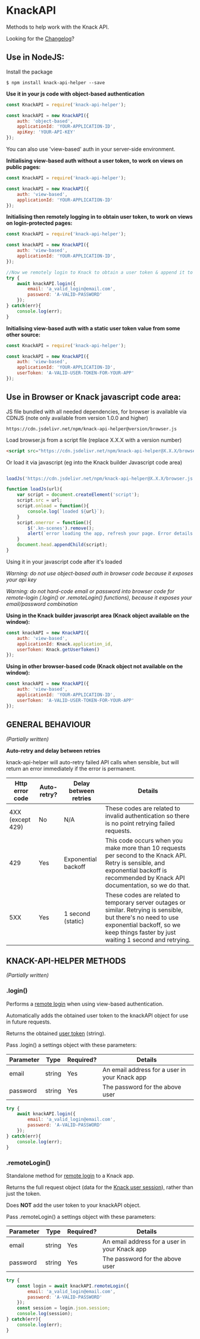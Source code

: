 # KnackAPI
Methods to help work with the Knack API.

Looking for the [Changelog](CHANGELOG.md)?

## Use in NodeJS:

Install the package
```
$ npm install knack-api-helper --save
```

**Use it in your js code with object-based authentication**
```javascript
const KnackAPI = require('knack-api-helper');

const knackAPI = new KnackAPI({
    auth: 'object-based',
    applicationId: 'YOUR-APPLICATION-ID',
    apiKey: 'YOUR-API-KEY'
});

```
You can also use 'view-based' auth in your server-side environment.

**Initialising view-based auth without a user token, to work on views on public pages:**
```javascript
const KnackAPI = require('knack-api-helper');

const knackAPI = new KnackAPI({
    auth: 'view-based',
    applicationId: 'YOUR-APPLICATION-ID'
});
```

**Initialising then remotely logging in to obtain user token, to work on views on login-protected pages:**
```javascript
const KnackAPI = require('knack-api-helper');

const knackAPI = new KnackAPI({
    auth: 'view-based',
    applicationId: 'YOUR-APPLICATION-ID',
});

//Now we remotely login to Knack to obtain a user token & append it to knackAPI
try {
    await knackAPI.login({
        email: 'a_valid_login@email.com',
        password: 'A-VALID-PASSWORD'
    });
} catch(err){
    console.log(err);
}
```

**Initialising view-based auth with a static user token value from some other source:**
```javascript
const KnackAPI = require('knack-api-helper');

const knackAPI = new KnackAPI({
    auth: 'view-based',
    applicationId: 'YOUR-APPLICATION-ID',
    userToken: 'A-VALID-USER-TOKEN-FOR-YOUR-APP'
});
```

## Use in Browser or Knack javascript code area:

JS file bundled with all needed dependencies, for browser is available via CDNJS
(note only available from version 1.0.0 and higher)
```
https://cdn.jsdelivr.net/npm/knack-api-helper@version/browser.js
```

Load browser.js from a script file (replace X.X.X with a version number)

```html
<script src="https://cdn.jsdelivr.net/npm/knack-api-helper@X.X.X/browser.js"></script>
```

Or load it via javascript (eg into the Knack builder Javascript code area)

```javascript

loadJs('https://cdn.jsdelivr.net/npm/knack-api-helper@X.X.X/browser.js');

function loadJs(url){
    var script = document.createElement('script');
    script.src = url;
    script.onload = function(){
        console.log(`loaded ${url}`);
    }
    script.onerror = function(){
        $('.kn-scenes').remove();
        alert(`error loading the app, refresh your page. Error details: unable to load external script ${url}`);
    }
    document.head.appendChild(script);
}
```
Using it in your javascript code after it's loaded

*Warning: do not use object-based auth in browser code because it exposes your api key*

*Warning: do not hard-code email or password into browser code for remote-login (.login() or .remoteLogin() functions), because it exposes your email/password combination*

**Using in the Knack builder javascript area (Knack object available on the window):**

```javascript
const knackAPI = new KnackAPI({
    auth: 'view-based',
    applicationId: Knack.application_id,
    userToken: Knack.getUserToken()
});
```
**Using in other browser-based code (Knack object not available on the window):**
```javascript
const knackAPI = new KnackAPI({
    auth: 'view-based',
    applicationId: 'YOUR-APPLICATION-ID',
    userToken: 'A-VALID-USER-TOKEN-FOR-YOUR-APP'
});
```
## GENERAL BEHAVIOUR
*(Partially written)*

**Auto-retry and delay between retries**

knack-api-helper will auto-retry failed API calls when sensible, but will return an error immediately if the error is permanent.

| Http error code | Auto-retry? | Delay between retries | Details |
| --- | --- | --- | --- |
| 4XX (except 429) | No | N/A | These codes are related to invalid authentication so there is no point retrying failed requests. | 
| 429 | Yes | Exponential backoff | This code occurs when you make more than 10 requests per second to the Knack API. Retry is sensible, and exponential backoff is recommended by Knack API documentation, so we do that. |
| 5XX | Yes | 1 second (static) | These codes are related to temporary server outages or similar. Retrying is sensible, but there's no need to use exponential backoff, so we keep things faster by just waiting 1 second and retrying. |

## KNACK-API-HELPER METHODS
*(Partially written)*

### .login()
Performs a [remote login](https://docs.knack.com/docs/remote-user-logins) when using view-based authentication.

Automatically adds the obtained user token to the knackAPI object for use in future requests.

Returns the obtained [user token](https://docs.knack.com/docs/user-tokens) (string).

Pass .login() a settings object with these parameters:

| Parameter | Type | Required? | Details  |
| ---                | ---  | ---       | ---      |
| email              | string | Yes | An email address for a user in your Knack app |
| password           | string | Yes | The password for the above user |

```javascript
try {
    await knackAPI.login({
        email: 'a_valid_login@email.com',
        password: 'A-VALID-PASSWORD'
    });
} catch(err){
    console.log(err);
}
```
### .remoteLogin()
Standalone method for [remote login](https://docs.knack.com/docs/remote-user-logins) to a Knack app.

Returns the full request object (data for the [Knack user session](https://docs.knack.com/docs/remote-user-logins)), rather than just the token.

Does **NOT** add the user token to your knackAPI object.

Pass .remoteLogin() a settings object with these parameters:

| Parameter | Type | Required? | Details  |
| ---                | ---  | ---       | ---      |
| email              | string | Yes | An email address for a user in your Knack app |
| password           | string | Yes | The password for the above user |

```javascript
try {
    const login = await knackAPI.remoteLogin({
        email: 'a_valid_login@email.com',
        password: 'A-VALID-PASSWORD'
    });
    const session = login.json.session;
    console.log(session);
} catch(err){
    console.log(err);
}
```
